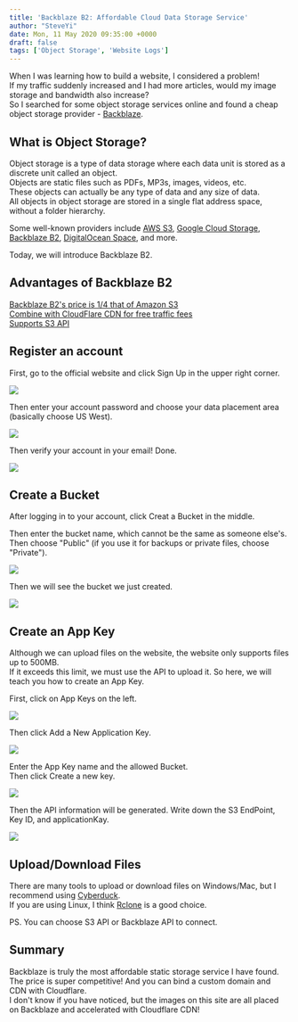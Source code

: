 ```yaml
---
title: 'Backblaze B2: Affordable Cloud Data Storage Service'
author: "SteveYi"
date: Mon, 11 May 2020 09:35:00 +0000
draft: false
tags: ['Object Storage', 'Website Logs']
---
```


When I was learning how to build a website, I considered a problem!  
If my traffic suddenly increased and I had more articles, would my image storage and bandwidth also increase?  
So I searched for some object storage services online and found a cheap object storage provider - [Backblaze](https://www.backblaze.com/).

What is Object Storage?
-------

Object storage is a type of data storage where each data unit is stored as a discrete unit called an object.  
Objects are static files such as PDFs, MP3s, images, videos, etc.  
These objects can actually be any type of data and any size of data.  
All objects in object storage are stored in a single flat address space, without a folder hierarchy.

Some well-known providers include [AWS S3](https://aws.amazon.com/s3/), [Google Cloud Storage](https://cloud.google.com/storage), [Backblaze B2](https://www.backblaze.com/b2/cloud-storage.html), [DigitalOcean Space](https://www.digitalocean.com/products/spaces/), and more.

Today, we will introduce Backblaze B2.

Advantages of Backblaze B2
---------------

[Backblaze B2's price is 1/4 that of Amazon S3  
](https://www.backblaze.com/b2/cloud-storage-pricing.html)[Combine with CloudFlare CDN for free traffic fees  
](https://www.cloudflare.com/bandwidth-alliance/backblaze/)[Supports S3 API](https://www.backblaze.com/blog/backblaze-b2-s3-compatible-api/)

Register an account
----

First, go to the official website and click Sign Up in the upper right corner.

![](https://static-a1.steveyi.net/media/blog/2020051108120980.png)

Then enter your account password and choose your data placement area (basically choose US West).

![](https://static-a1.steveyi.net/media/blog/2020051108143529.png)

Then verify your account in your email! Done.

![](https://static-a1.steveyi.net/media/blog/2020051108170997.png)

Create a Bucket
--------

After logging in to your account, click Creat a Bucket in the middle.

Then enter the bucket name, which cannot be the same as someone else's.  
Then choose "Public" (if you use it for backups or private files, choose "Private").

![](https://static-a1.steveyi.net/media/blog/2020051108354195.png)

Then we will see the bucket we just created.

![](https://static-a1.steveyi.net/media/blog/2020051109002920.png)

Create an App Key
---------

Although we can upload files on the website, the website only supports files up to 500MB.  
If it exceeds this limit, we must use the API to upload it. So here, we will teach you how to create an App Key.

First, click on App Keys on the left.

![](https://static-a1.steveyi.net/media/blog/2020051109051012.png)

Then click Add a New Application Key.

![](https://static-a1.steveyi.net/media/blog/2020051109090292.png)

Enter the App Key name and the allowed Bucket.  
Then click Create a new key.

![](https://static-a1.steveyi.net/media/blog/2020051109160381.png)

Then the API information will be generated. Write down the S3 EndPoint, Key ID, and applicationKay.

![](https://static-a1.steveyi.net/media/blog/2020051109185118.png)

Upload/Download Files
-------

There are many tools to upload or download files on Windows/Mac, but I recommend using [Cyberduck](https://cyberduck.io/).  
If you are using Linux, I think [Rclone](https://rclone.org) is a good choice.

PS. You can choose S3 API or Backblaze API to connect.

Summary
--

Backblaze is truly the most affordable static storage service I have found.  
The price is super competitive! And you can bind a custom domain and CDN with Cloudflare.  
I don't know if you have noticed, but the images on this site are all placed on Backblaze and accelerated with Cloudflare CDN!
